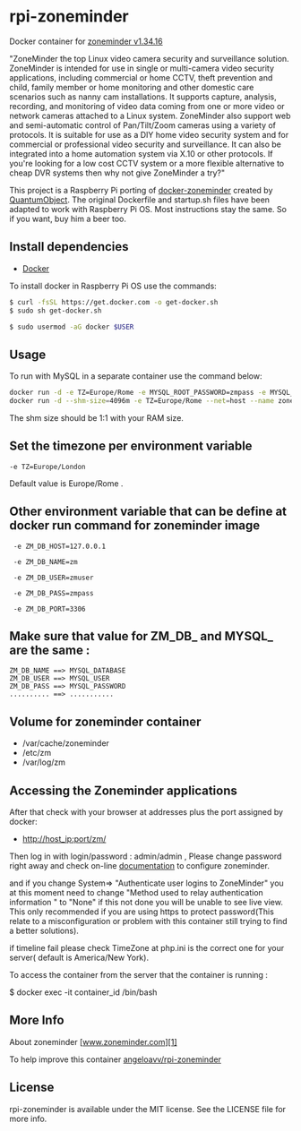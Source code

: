 # rpi-zoneminder

Docker container for [zoneminder v1.34.16][3]

"ZoneMinder the top Linux video camera security and surveillance solution. ZoneMinder is intended for use in single or multi-camera video security applications, including commercial or home CCTV, theft prevention and child, family member or home monitoring and other domestic care scenarios such as nanny cam installations. It supports capture, analysis, recording, and monitoring of video data coming from one or more video or network cameras attached to a Linux system. ZoneMinder also support web and semi-automatic control of Pan/Tilt/Zoom cameras using a variety of protocols. It is suitable for use as a DIY home video security system and for commercial or professional video security and surveillance. It can also be integrated into a home automation system via X.10 or other protocols. If you're looking for a low cost CCTV system or a more flexible alternative to cheap DVR systems then why not give ZoneMinder a try?"

This project is a Raspberry Pi porting of [docker-zoneminder][7] created by [QuantumObject][8]. The original Dockerfile and startup.sh files have been adapted to work with Raspberry Pi OS. Most instructions stay the same. So if you want, buy him a beer too.

## Install dependencies

- [Docker][2]

To install docker in Raspberry Pi OS use the commands:

```bash
$ curl -fsSL https://get.docker.com -o get-docker.sh
$ sudo sh get-docker.sh

$ sudo usermod -aG docker $USER

```

## Usage

To run with MySQL in a separate container use the command below:

```bash
docker run -d -e TZ=Europe/Rome -e MYSQL_ROOT_PASSWORD=zmpass -e MYSQL_USER=zmuser -e MYSQL_PASSWORD=zmpass -e MYSQL_DATABASE=zm --net=host --name zoneminder_db jsurf/rpi-mariadb
docker run -d --shm-size=4096m -e TZ=Europe/Rome --net=host --name zoneminder angeloavv/rpi-zoneminder:latest
```

The shm size should be 1:1 with your RAM size.

## Set the timezone per environment variable

    -e TZ=Europe/London

Default value is Europe/Rome .

## Other environment variable that can be define at docker run command for zoneminder image

     -e ZM_DB_HOST=127.0.0.1
     
     -e ZM_DB_NAME=zm 
     
     -e ZM_DB_USER=zmuser
     
     -e ZM_DB_PASS=zmpass
     
     -e ZM_DB_PORT=3306
     
## Make sure that value for ZM_DB_  and MYSQL_ are the same : 

    ZM_DB_NAME ==> MYSQL_DATABASE
    ZM_DB_USER ==> MYSQL_USER
    ZM_DB_PASS ==> MYSQL_PASSWORD
    .......... ==> ........... 

## Volume for zoneminder container 
- /var/cache/zoneminder
- /etc/zm
- /var/log/zm

## Accessing the Zoneminder applications

After that check with your browser at addresses plus the port assigned by docker:

- <http://host_ip:port/zm/>

Then log in with login/password : admin/admin , Please change password right away and check on-line [documentation][6] to configure zoneminder.

and if you change System=> "Authenticate user logins to ZoneMinder" you at this moment need to change "Method used to relay authentication information " to "None" if this not done you will be unable to see live view. This only recommended if you are using https to protect password(This relate to a misconfiguration or problem with this container still trying to find a better solutions).

if timeline fail please check TimeZone at php.ini is the correct one for your server( default is America/New York).

To access the container from the server that the container is running :

$ docker exec -it container_id /bin/bash
## More Info

About zoneminder [www.zoneminder.com][1]

To help improve this container [angeloavv/rpi-zoneminder][5]

## License

rpi-zoneminder is available under the MIT license. See the LICENSE
file for more info.

[1]:http://www.zoneminder.com/
[2]:https://www.docker.com
[3]:http://www.zoneminder.com/downloads
[4]:http://docs.docker.com
[5]:https://github.com/AngeloAvv/rpi-zoneminder
[6]:http://www.zoneminder.com/wiki/index.php/Documentation
[7]:https://github.com/QuantumObject/docker-zoneminder
[8]:https://github.com/QuantumObject